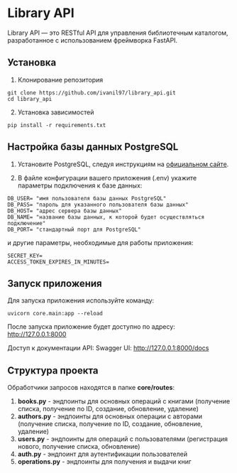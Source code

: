 # Library API
Library API — это RESTful API для управления библиотечным каталогом, разработанное с использованием фреймворка FastAPI.

## Установка
1. Клонирование репозитория
```
git clone https://github.com/ivanil97/library_api.git
cd library_api
```

2. Установка зависимостей

```
pip install -r requirements.txt
```

## Настройка базы данных PostgreSQL

1. Установите PostgreSQL, следуя инструкциям на [официальном сайте](https://www.postgresql.org/download/).

2. В файле конфигурации вашего приложения (.env) укажите параметры подключения к базе данных:
```
DB_USER= "имя пользователя базы данных PostgreSQL"
DB_PASS= "пароль для указанного пользователя базы данных"
DB_HOST= "адрес сервера базы данных"
DB_NAME= "название базы данных, к которой будет осуществляться подключение"
DB_PORT= "стандартный порт для PostgreSQL"
```
и другие параметры, необходимые для работы приложения:
```
SECRET_KEY=
ACCESS_TOKEN_EXPIRES_IN_MINUTES=
```

## Запуск приложения

Для запуска приложения используйте команду:

```
uvicorn core.main:app --reload
```

После запуска приложение будет доступно по адресу:
http://127.0.0.1:8000

Доступ к документации API:
Swagger UI: http://127.0.0.1:8000/docs


## Структура проекта

Обработчики запросов находятся в папке **core/routes**:
1. **books.py** - эндпоинты для основных операций с книгами (получение списка, получение по ID, создание, обновление, удаление) 
2. **authors.py** - эндпоинты для основных операции с авторами (получение списка, получение по ID, создание, обновление, удаление)
3. **users.py** - эндпоинты для операций с пользователями (регистрация нового, получение списка, обновление)
4. **auth.py** - эндпоинт для аутентификации пользователей
5. **operations.py** - эндпоинты для получения и выдачи книг